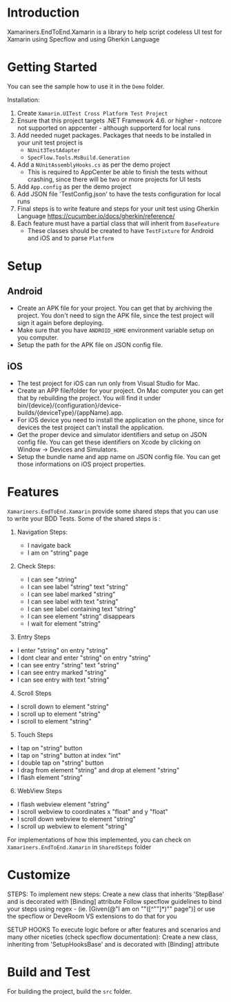 # Introduction 
Xamariners.EndToEnd.Xamarin is a library to help script codeless UI test for Xamarin using Specflow and using Gherkin Language

# Getting Started
You can see the sample how to use it in the `Demo` folder. 

Installation:
1. Create  `Xamarin.UITest Cross Platform Test Project`
2. Ensure that this project targets .NET Framework 4.6. or higher - notcore not supported on appcenter - although supporterd for local runs
3. Add needed nuget packages. Packages that needs to be installed in your unit test project is
   - `NUnit3TestAdapter`
   - `SpecFlow.Tools.MsBuild.Generation`
4. Add a `NUnitAssemblyHooks.cs` as per the demo project
   - This is required to AppCenter be able to finish the tests without crashing, since there will be two or more projects for UI tests
5. Add `App.config` as per the demo project
6. Add JSON file 'TestConfig.json' to have the tests configuration for local runs
7. Final steps is to write feature and steps for your unit test using Gherkin Language https://cucumber.io/docs/gherkin/reference/
8. Each feature must have a partial class that will inherit from `BaseFeature`
   - These classes should be created to have `TestFixture` for Android and iOS and to parse `Platform`

# Setup
## Android
* Create an APK file for your project. You can get that by archiving the project. You don't need to sign the APK file, since the test project will sign it again before deploying.
* Make sure that you have `ANDROID_HOME` environment variable setup on you computer.
* Setup the path for the APK file on JSON config file.

## iOS
* The test project for iOS can run only from Visual Studio for Mac.
* Create an APP file/folder for your project. On Mac computer you can get that by rebuilding the project. You will find it under bin/{device}/{configuration}/device-builds/{deviceType}/{appName}.app.
* For iOS device you need to install the application on the phone, since for devices the test project can't install the application.
* Get the proper device and simulator identifiers and setup on JSON config file. You can get these identifiers on Xcode by clicking on Window -> Devices and Simulators.
* Setup the bundle name and app name on JSON config file. You can get those informations on iOS project properties.

# Features
`Xamariners.EndToEnd.Xamarin` provide some shared steps that you can use to write your BDD Tests.
Some of the shared steps is :
1. Navigation Steps:
   - I navigate back
   - I am on "string" page

2. Check Steps:
   - I can see "string"
   - I can see label "string" text "string"
   - I can see label marked "string"
   - I can see label with text "string"
   - I can see label containing text "string"
   - I can see element "string" disappears
   - I wait for element "string" 

3. Entry Steps
  - I enter "string" on entry "string"
  - I dont clear and enter "string" on entry "string"
  - I can see entry "string" text "string"
  - I can see entry marked "string"
  - I can see entry with text "string"

4. Scroll Steps
- I scroll down to element "string"
- I scroll up to element "string"
- I scroll to element "string"

5. Touch Steps
- I tap on "string" button
- I tap on "string" button at index "int"
- I double tap on "string" button
- I drag from element "string" and drop at element "string"
- I flash element "string"

6. WebView Steps
- I flash webview element "string"
- I scroll webview to coordinates x "float" and y "float"
- I scroll down webview to element "string"
- I scroll up webview to element "string"

For implementations of how this implemented, you can check on `Xamariners.EndToEnd.Xamarin` in `SharedSteps` folder

# Customize
STEPS:
To implement new steps:
Create a new class that inherits 'StepBase' and is decorated with [Binding] attribute
Follow specflow guidelines to bind your steps using regex - (ie.  [Given(@"I am on ""([^""]*)"" page")] or use the specflow or DeveRoom VS extensions to do that for you

SETUP HOOKS
To execute logic before or after features and scenarios and many other niceties (check specflow documentation):
Create a new class, inheriting from 'SetupHooksBase' and is decorated with [Binding] attribute

# Build and Test
For building the project, build the `src` folder.